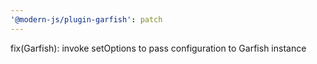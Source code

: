 ```yaml
---
'@modern-js/plugin-garfish': patch
---
```


fix(Garfish): invoke setOptions to pass configuration to Garfish instance
